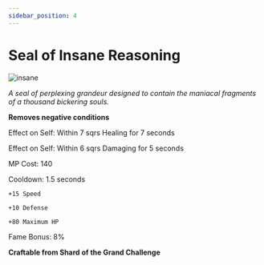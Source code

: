```yaml
---
sidebar_position: 4
---
```


# Seal of Insane Reasoning

![insane](https://vwiki.valorserver.com/api/item/picture/seal%20of%20insane%20reasoning)

<i>A seal of perplexing grandeur designed to contain the maniacal fragments of a thousand bickering souls.</i>

**Removes negative conditions**

Effect on Self: Within 7 sqrs Healing for 7 seconds

Effect on Self: Within 6 sqrs Damaging for 5 seconds

MP Cost: 140 

Cooldown: 1.5 seconds

    +15 Speed
    
    +10 Defense
    
    +80 Maximum HP

Fame Bonus: 8%

**Craftable from Shard of the Grand Challenge**
